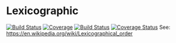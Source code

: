 # Lexicographic

[![Build Status](https://gitlab.com/gustavo.goretkin/Lexicographic.jl/badges/master/build.svg)](https://gitlab.com/gustavo.goretkin/Lexicographic.jl/pipelines)
[![Coverage](https://gitlab.com/gustavo.goretkin/Lexicographic.jl/badges/master/coverage.svg)](https://gitlab.com/gustavo.goretkin/Lexicographic.jl/commits/master)
[![Build Status](https://travis-ci.com/goretkin/Lexicographic.jl.svg?branch=master)](https://travis-ci.com/goretkin/Lexicographic.jl)
[![Coverage Status](https://coveralls.io/repos/github/goretkin/Lexicographic.jl/badge.svg?branch=master)](https://coveralls.io/github/goretkin/Lexicographic.jl?branch=master)
See: https://en.wikipedia.org/wiki/Lexicographical_order
